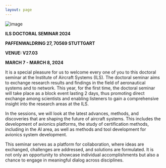 ```yaml
---
layout: page
---
```

![image](https://github.com/Edwin-Isidory/ils.doctoral.seminar.2024.github.io/assets/148284895/25acf27c-e1d8-49aa-8212-f22a6277eb2b)

**ILS DOCTORAL SEMINAR 2024**

**PAFFENWALDRING 27, 70569 STUTTGART**

**VENUE: V27.03**

**MARCH 7 - MARCH 8, 2024**

It is a special pleasure for us to welcome every one of you to this doctoral seminar at the Institute of Aircraft Systems (ILS). The doctoral seminar aims to exchange research results and findings in the field of aeronautical systems and to network. This year, for the first time, the doctoral seminar will take place as a block event lasting 2 days, thus promoting direct exchange among scientists and enabling listeners to gain a comprehensive insight into the research areas at the ILS.

In the sessions, we will look at the latest advances, methods, and discoveries that are shaping the future of aircraft systems. This includes the development of avionics platforms, the study of certification methods, including in the AI area, as well as methods and tool development for avionics system development. 

This seminar serves as a platform for collaboration, where ideas are exchanged, challenges are addressed, and solutions are formulated. It is not only an opportunity to showcase individual accomplishments but also a chance to engage in meaningful dialog across disciplines.





